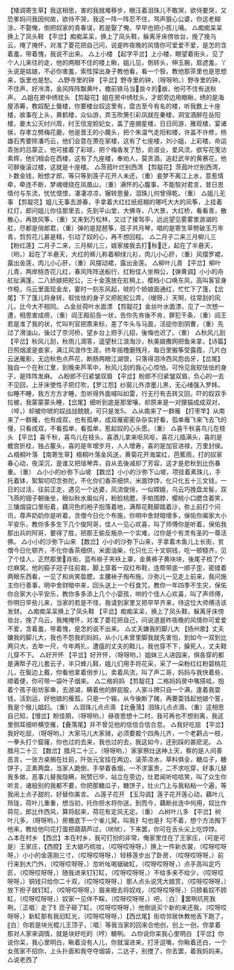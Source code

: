 <!-- { "loadSidebar": true } -->
【矮调寄生草】我这相思，害的我就难移步，眼汪着泪珠儿不敢哭，欲待要哭，又恐爹妈问我因何故，欲待不哭，我这一阵一阵忍不住，骂声狠心公婆，你这老糊涂，不娶俺，倒把奴家的青春误，若是娶了俺，早早也把小孩儿哺。
△痴痴呆呆换上了凤头鞋
【平岔】痴痴呆呆，换上了凤头鞋，躲离牙床傍妆台，挽了挽乌云，掩了掩怀，对准了菱花把自己问，说是昨夜晚的风情你可爱爱不爱，是怎的含着羞，带着愧，我说不出来。
△上小楼
【起字平岔】上小楼，眼望着街头，见了个人儿来往的走，他的两眼不住的楼上瞅，姐儿见，倒转头，伸玉腕，扇遮羞，丫头说是姑娘，不必你害羞，索性探出身子教他看，看一个彀，教他那茶里也是思想来，饭里也是愁。
△野寺里的钟
【平岔】野寺里的钟，（呀呀哟，）野寺里的钟，不住声，好冷清，金风阵阵飘黄叶，檐前铁马当良々的崩，他可不住有送秋声。
△姐在房中绣枕头
【剪靛花】姐在房中绣枕头，才郎旁边用眼瞅，绣的是海屋添筹，教奴配上蜃楼，你要楼台奴这里有，盘古至今有名的楼，听我数上十座楼，故事在上头，黄鹤楼，众仙游，弄玉吹箫引彩凤就在秦楼，洞宝酒醉在岳阳楼，姜太公灭纣兴周，纣王信宠妲妃女，盖了座摘星楼，日日同游，雅观楼，宴诸侯，存孝立劈梅花鹿，他是晋王的小魔头，把个朱温气走阳和楼，许盖不许修，杨雄石秀要除潘巧云，他们会意在萧在家楼，这有了七座楼，刘小姐，上彩楼，命运乖张的吕蒙正，他可接着了彩球，把个梅香发了愁，俞淑业，爱风流，欲写花笺访素辉，他们相会在西楼，这有了九座楼，奉劝人，莫贪酒，追赶武辛的黄赛花，他可醉後滚过楼，这就是十座楼。
△茨菰叶烂别西湾
【剪靛花】茨菰叶烂别西湾，卜数金钱，盼想才郎，等只等到莲子花开人未还，（重）妾梦不离江上水，意惹情牵，牵连不断，梦魂缠绕在凤凰山，（重）满怀的心腹事，不能彀对君言，昔日恩情付与东流，忧忧恨恨，凄凄凉凉，辗转思量，泪珠儿何曾得乾。（重）
△姐儿无事
【剪靛花】姐儿无事去游春，手拿着大红红纸纸糊的哪吒大大的风筝，上挂着红灯，郎问姐儿你往那里去，先到平山堂，大佛寺，八大景，大红桥，看看青，散散心，再放风筝，（重）又来到万松林，又过了接驾亭，远远望见雾雾里游湖的舡，尽都是俏郎君，（重）弹的是琵琶筝，弦子共月琴，唱的是寄生草劈破玉万年青，剪剪花儿甚是精，引动了奴的心，再不想回程。
△二月子二来三月柳儿三
【粉红莲】二月子二来，三月柳儿三，娘家接我去打秋迁，起在了半悬天，（哟，）起在了半悬天，大红的裤儿称着柳绿儿衫，肉儿小心肝，（重）风摆罗裙，露出金莲，肉儿小心肝，（重）风摆动裙，露出金莲。
△柳叶儿青
【平岔】柳叶儿青，两岸桃杏花儿红，春风阵阵送船行，红粉佳人坐稍公，【弹黄调】小小的舟舡扯满篷，二八娇娘把舵公，三十金莲放在舡稍上，樱档小口唤东风，高叫客官身作稳，乌云里面现金龙，霎时一刻东风起，唬的个娇娘面通红，忙忙下了篷，【岔尾】下了篷儿将身转，软怯怯的身子又把舵舵公弄，（嗳呀，）天啊，往常刮的风儿，比今大不相同。
△金丝荷叶水面漂
【剪靛花】金丝叶水面漂，见了一次想一遭，相思害成痨，（重）阎王殿前告一状，告你先肯後不肯，罪犯干条，（重）阎王若是准了我的状，忙叫判官把票来标，差了牛头与马面，活捉你到阴曹，（重）先过了滑油山，後过了奈河桥，望乡台上把手儿招，後悔也迟了。（重）
△秋风儿刮
【平岔】秋风儿刮，秋雨儿滴答，遥望秋江浪淘沙，秋美娘撒网把鱼来拿，【诗篇】日照烟波是妾家，满江风浪作生涯，终年摇橹磨残月，每日里搬筝受露霞，几片白云迷雁影，无边秋色点芦花，断肠两眼江湖恨，只落得泪冷西风怨齿牙，【岔尾】独自一个在秋江里，到晚来芦苇中，秋风儿刮的我心心惊怕，可怜见我软怯怯的身子，是阵阵发麻。
△盼郎不归紧皱双眉
【平岔】盼郎不归紧皱双眉，负心的一去不见回，上牙床使性子把灯吹，【罗江怨】纱窗儿外漆墨儿黑，无心绪强入罗帏，似睡不睡，我方方方才睡，忽听得外面喊叫如雷，行无行有去转又回，吓的奴双手拉被，我蒙蒙蒙头睡，【岔尾】细听到底是那里嚷，却原来是一对狸猫成成双对，（啐，）却被你唬的奴战战兢兢，可只是发。
△从南来了一群雁
【打枣竿】从南来了一群雁，也有成双，也有孤单，成双雁密密杂杂实好看，孤单雁飞来飞去飞的慢，只看成双，不看孤单，看孤单，惹起奴的心头愿。（重）
△喜千秋喜鸟儿在枝头
【平岔】喜千秋，喜鸟儿在枝头，喜酒儿拿来呕风呕，喜花儿插满头，喜的是蟾宫折桂，独占鳌头，喜的是年增岁月，人人增寿，喜的是加官进禄，万里封侯。
△梧桐叶落
【南寄生草】梧桐叶落金风送，黄菊花开海棠红，芭蕉雨，打的奴家春心动，夜深沉，是谁又把瑶琴弄，自从去後减却了芳容，这才是悲秋到比伤春重。（重）
△小小的纱弥下山坡
【数岔】小小的沙弥下山坡，项挂着素珠儿，手托着钵，絮絮叨叨念弥陀，不化你们香茶细供，米面饽饽，化只化五十三文钱，一日的过活，往前正走，遇见一个达婆，风流俊俏，一似嫦娥，乌云巧挽盘龙髻，双飞燕的钿子朝後坐，眼似秋水眉似月，粉脸桃腮，手帕围脖，樱桃小口腮含着笑，三镶烟袋口里衔着，藕河色的袍子抱落着地，满帮花鞋脚踏着沙，弥上前打个问讯，尊声奶奶你是听着，贪僧今日化个布施，你明中舍财暗增多，保佑你阖家大小平安乐，教你多多生下几个俊阿哥，佳人一见心欢喜，叫了师傅你是听着，保佑我那出兵的阿哥，要得了胜，把那王偷反叛杀一个实难，过你是个有灵有圣的一尊活佛。
△小小的沙弥下山来
【数岔】小小的沙弥下山来，手拿着木鱼儿上长街，贫僧今日化顿齐，不化你香茶细供，米面油柴，化只化三十文铜钱，吃一顿糙齐，见了个佳人，正然那里肖街，蓝布褂子夹袄上罩，金黄裤子黄块块，後尾子梳了个烂麻窝，他的箍子冠子往前栽，脚上穿着一双红布鞋，连帮带底一顺子歪，密缝着两眼东西看，一见了和尚笑盈腮，主腰袂子掏布施，沙弥儿一见走上前来，我问施主你行善事，明中舍财暗中来，回头送上一个枉食咒，教你一年四季不生灾，保佑你合家大小平安乐，教你多多添上几个小婴孩，哄的个佳人心欢喜，叫了声师傅，你明日早些儿来，当家的若是不怪，我请到家里又把早早齐来，待这位大师傅活该发财。
△痴痴呆呆换上了凤头鞋
【平岔】痴痴呆呆，换上了凤头鞋，躲离牙床傍妆台，挽了乌云，我掩掩怀，对准了菱花把自己，问说道是昨夜晚的风情你可爱爱不爱，含着羞，带着愧，是怎的说不出来。
△丈夫嫌我的脚儿大
【扬州歌】丈夫嫌我的脚儿大，我也不怨我的妈妈，从小儿未曾里脚我就先害怕，到如今一双到比两只大，去年一尺，今年两扎，遭瘟的丈夫的鞋儿，我也穿不下，臊死人，丈夫鞋儿穿不下。
△好开怀
【平岔】好开怀，（呀呀哟，）姐妹三人进园来，俱各穿的都是满帮子花儿套云子，半只蜂儿鞋，姐儿们用手将花采，采了一朵粉红红粉碧桃花儿，在鬓边上戴，你看他拿着俏步儿，卖着风流，叫了声二哥，妈妈与我快着些，顺着便，你可带一袋叶子烟来。
△二格妈妈
【剪靛花】二格妈妈房中嘴搭呱，抱着个孩子街坊家串，去游湖，瞒着他的醉屁股，人家斗牌只自一个满，逢着我耍钱，活到运，好他娘的雁孤，只是一个输，从今後断了赌，再要耍钱起他娘个誓，我是个猴儿娼妇。（重）
△泪珠儿点点滴
【北叠落】泪珠儿点点滴，（重）这相思自己知，【慢岔】盼佳期，（呀呀哟，）昼夜思想十二时，我可再也不想别离，我这里侧耳细听横空雁，【叠落尾】并不曾见他的信信合信合息。
△我好吃屈
【平岔】我好吃屈，（呀呀哟，）大家马儿大家骑，必须要裁个四角儿齐，一个老鹳占一枝，一拳头打个窟窿，你也过的去来，我也过的去，我这如今，还别踩的甚麽泥。
△腊月二十三
【数岔】腊月二十三，（呀呀哟，）家家祭灶送神上天，察的是人间善恶言，一张方桌搁在灶前，阡张元宝挂在两边，滚茶凉水，草料俱全，糖瓜子，糖饼子，正素两盘，当家人跪倒，手举着香烟，一不求富贵，二不求吃穿，好事儿替我多做，恶事儿替我隐瞒，祝赞已毕，站立在旁边，灶君闻听哈哈笑，叫了众生你听言，诸般别的我都不要，你把那糖瓜子，糖饼子，灶火门上与我粘粘一个遍，等我闹上点子甜的，好替你美言。
△莲子花开
【玉沟调】莲子花开莲心动，藕叶儿玲珑，荷叶儿重重，想当初，托你担水将你送，到而今，藕断丝连中何用，奴比作荷花，郎比作西风，算将起来，荷花有定风无定。（重）
△树叶儿多
【平岔】树叶儿多，（呀呀哟，）房檐底下一个雀儿窝，叫我扌勾也是扌勾不着，想个方法掏下他来，教给他叼花打蛋把葫葫芦过，（吠吠），下来罢，你可在舌头尖上吃饽饽。
△本在村乡
【西岔】本在村乡，我可打扮的非常，俺家里住在了王家庄，（可是可是）王家庄，【西腔】王大娘巧梳妆，（哎呀哎呀呀，）换上一件新衣裳，（哎呀哎呀呀，）小小的金莲刚三寸，（哎呀哎呀呀，）轻移莲步出了卧房，（哎呀哎呀呀，）前行来到大门外，（哎呀哎呀呀，）忽听吆喝锯破缸，（哎呀哎呀呀，）点手高叫定巧匠，（哎呀哎呀呀，）随我进来钉钉缸，（哎呀哎呀呀，）不给多来不给少，（哎呀哎呀呀，）铜钱只给你二十双，（哎呀哎呀呀，）那人点头说凭大娘赏，（哎呀哎呀呀，）放下担子就钉缸，（哎呀哎呀呀，）眉来眼去将奴戏，（哎呀哎呀呀，）只顾看奴不顾缸，（哎呀哎呀呀，）奴家一见佯不睬，（哎呀哎呀呀，）吧，〖白〗罢咧坑死我咧，〖正唱〗走了钅匝子砸了缸，（哎呀哎呀呀，）他倒说买个新的来还我，（哎呀哎呀呀，）新缸那有我旧缸光，（哎呀哎呀呀，）【西岔尾】街坊邻居休教他丢下跑了，〖白〗你若是块光棍儿王顶子，〖唱〗等我当家的回来合他创，创上一创，你拿着那对人家来调情，就是块好吃的（哼）糖咧。
△你说你呆我心里明白
【平岔】你说你呆，我心里明白，瞅着没有人儿，你就溜进来，打牙逗嘴，你瞅着还白，一个女孩家不招你，上头扑面和我夺夺烟袋，二达子，别搅了，你去罢，着我妈妈来。
△说老西了

